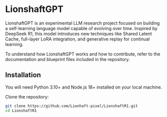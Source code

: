 # LionshaftGPT

LionshaftGPT is an experimental LLM research project focused on building a self-learning language model capable of evolving over time. Inspired by DeepSeek R1, this model introduces new techniques like Shared Latent Cache, full-layer LoRA integration, and generative replay for continual learning.

To understand how LionshaftGPT works and how to contribute, refer to the documentation and blueprint files included in the repository.

## Installation

You will need Python 3.10+ and Node.js 18+ installed on your local machine.

Clone the repository:

```bash
git clone https://github.com/Lionhaft-pixel/LionshaftR1.git
cd LionshaftR1

